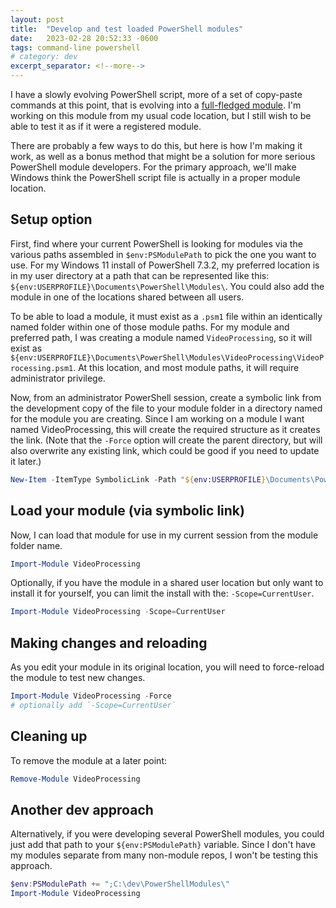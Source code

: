 ```yaml
---
layout: post
title:  "Develop and test loaded PowerShell modules"
date:   2023-02-28 20:52:33 -0600
tags: command-line powershell
# category: dev
excerpt_separator: <!--more-->
---
```


I have a slowly evolving PowerShell script, more of a set of copy-paste commands at this point, that is evolving into a [full-fledged module](https://learn.microsoft.com/en-us/powershell/scripting/developer/module/how-to-write-a-powershell-script-module?view=powershell-7.3). I'm working on this module from my usual code location, but I still wish to be able to test it as if it were a registered module.

There are probably a few ways to do this, but here is how I'm making it work, as well as a bonus method that might be a solution for more serious PowerShell module developers. For the primary approach, we'll make Windows think the PowerShell script file is actually in a proper module location.
<!--more-->

## Setup option

First, find where your current PowerShell is looking for modules via the various paths assembled in `$env:PSModulePath` to pick the one you want to use. For my Windows 11 install of PowerShell 7.3.2, my preferred location is in my user directory at a path that can be represented like this: `${env:USERPROFILE}\Documents\PowerShell\Modules\`. You could also add the module in one of the locations shared between all users.

To be able to load a module, it must exist as a `.psm1` file within an identically named folder within one of those module paths. For my module and preferred path, I was creating a module named `VideoProcessing`, so it will exist as `${env:USERPROFILE}\Documents\PowerShell\Modules\VideoProcessing\VideoProcessing.psm1`. At this location, and most module paths, it will require administrator privilege.

Now, from an administrator PowerShell session, create a symbolic link from the development copy of the file to your module folder in a directory named for the module you are creating. Since I am working on a module I want named VideoProcessing, this will create the required structure as it creates the link. (Note that the `-Force` option will create the parent directory, but will also overwrite any existing link, which could be good if you need to update it later.)

```powershell
New-Item -ItemType SymbolicLink -Path "${env:USERPROFILE}\Documents\PowerShell\Modules\VideoProcessing\VideoProcessing.psm1" -Target "C:\dev\PowerShellExperiments\Video-CmdletRemoveVideoSection.psm1" -Force
```

## Load your module (via symbolic link)

Now, I can load that module for use in my current session from the module folder name.

```powershell
Import-Module VideoProcessing
```

Optionally, if you have the module in a shared user location but only want to install it for yourself, you can limit the install with the: `-Scope=CurrentUser`.

```powershell
Import-Module VideoProcessing -Scope=CurrentUser
```

## Making changes and reloading

As you edit your module in its original location, you will need to force-reload the module to test new changes.

```powershell
Import-Module VideoProcessing -Force
# optionally add `-Scope=CurrentUser`
```

## Cleaning up

To remove the module at a later point:

```powershell
Remove-Module VideoProcessing
```

## Another dev approach

Alternatively, if you were developing several PowerShell modules, you could just add that path to your `${env:PSModulePath}` variable. Since I don't have my modules separate from many non-module repos, I won't be testing this approach.

```powershell
$env:PSModulePath += ";C:\dev\PowerShellModules\"
Import-Module VideoProcessing
```
